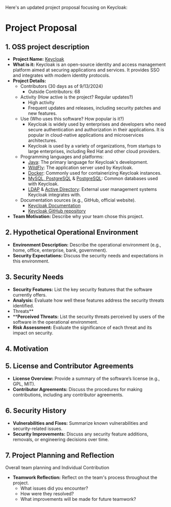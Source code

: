 Here's an updated project proposal focusing on Keycloak:

# Project Proposal
## 1. OSS project description
- **Project Name:** [Keycloak](https://github.com/keycloak/keycloak)
- **What is it:** Keycloak is an open-source identity and access management platform aimed at securing applications and services. It provides SSO and integrates with modern identity protocols.
- **Project Details:**
  - Contributors (30 days as of 9/13/2024)
    - Outside Contributors: 68
  - Activity (How active is the project? Regular updates?)
    - High activity
    - Frequent updates and releases, including security patches and new features.
  - Use (Who uses this software? How popular is it?)
    - Keycloak is widely used by enterprises and developers who need secure authentication and authorization in their applications. It is popular in cloud-native applications and microservices architectures.
    - Keycloak is used by a variety of organizations, from startups to large enterprises, including Red Hat and other cloud providers.
  - Programming languages and platforms:
    - [Java](https://www.oracle.com/java/): The primary language for Keycloak's development.
    - [WildFly](https://www.wildfly.org): The application server used by Keycloak.
    - [Docker](https://www.docker.com): Commonly used for containerizing Keycloak instances.
    - [MySQL, PostgreSQL](https://www.mysql.com) & [PostgreSQL](https://www.postgresql.org): Common databases used with Keycloak.
    - [LDAP](https://ldap.com) & [Active Directory](https://docs.microsoft.com/en-us/windows-server/identity/active-directory): External user management systems Keycloak integrates with.
  - Documentation sources (e.g., GitHub, official website).
    - [Keycloak Documentation](https://www.keycloak.org/documentation)
    - [Keycloak GitHub repository](https://github.com/keycloak/keycloak)
- **Team Motivation:** Describe why your team chose this project.

## 2. Hypothetical Operational Environment
- **Environment Description:** Describe the operational environment (e.g., home, office, enterprise, bank, government).
- **Security Expectations:** Discuss the security needs and expectations in this environment.

## 3. Security Needs
- **Security Features:** List the key security features that the software currently offers.
- **Analysis:** Evaluate how well these features address the security threats identified.
- Threats**
- ****Perceived Threats:** List the security threats perceived by users of the software in the operational environment.
- **Risk Assessment:** Evaluate the significance of each threat and its impact on security.

## 4. Motivation

## 5. License and Contributor Agreements
- **License Overview:** Provide a summary of the software’s license (e.g., GPL, MIT).
- **Contributor Agreements:** Discuss the procedures for making contributions, including any contributor agreements.

## 6. Security History
- **Vulnerabilities and Fixes:** Summarize known vulnerabilities and security-related issues.
- **Security Improvements:** Discuss any security feature additions, removals, or engineering decisions over time.

## 7. Project Planning and Reflection
Overall team planning and Individual Contribution
- **Teamwork Reflection:** Reflect on the team's process throughout the project.
  - What issues did you encounter?
  - How were they resolved?
  - What improvements will be made for future teamwork?
